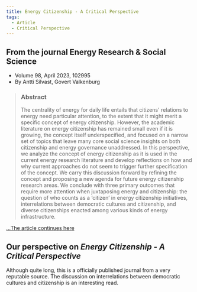 ```yaml
---
title: Energy Citizenship - A Critical Perspective
tags: 
  - Article
  - Critical Perspective
---
```


## From the journal Energy Research & Social Science

- Volume 98, April 2023, 102995
- By Antti Silvast, Govert Valkenburg

> ### Abstract
>
>The centrality of energy for daily life entails that citizens' relations to energy need particular attention, to the extent that it might merit a specific concept of energy citizenship. However, the academic literature on energy citizenship has remained small even if it is growing, the concept itself underspecified, and focused on a narrow set of topics that leave many core social science insights on both citizenship and energy governance unaddressed. In this perspective, we analyze the concept of energy citizenship as it is used in the current energy research literature and develop reflections on how and why current approaches do not seem to trigger further specification of the concept. We carry this discussion forward by refining the concept and proposing a new agenda for future energy citizenship research areas. We conclude with three primary outcomes that require more attention when juxtaposing energy and citizenship: the question of who counts as a ‘citizen’ in energy citizenship initiatives, interrelations between democratic cultures and citizenship, and diverse citizenships enacted among various kinds of energy infrastructure.

[...The article continues here](https://www.sciencedirect.com/science/article/pii/S2214629623000555?via%3Dihub)

## Our perspective on *Energy Citizenship - A Critical Perspective*

Although quite long, this is a officially published journal from a very reputable source. The discussion on interrelations between democratic cultures and citizenship is an interesting read.
